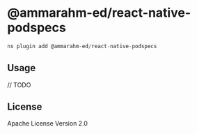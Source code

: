 # @ammarahm-ed/react-native-podspecs

```javascript
ns plugin add @ammarahm-ed/react-native-podspecs
```

## Usage

// TODO

## License

Apache License Version 2.0

